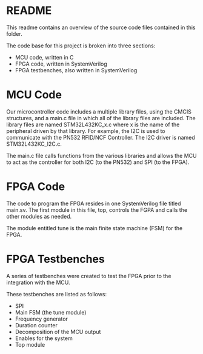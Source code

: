 # README
This readme contains an overview of the source code files contained in this folder.

The code base for this project is broken into three sections:

* MCU code, written in C
* FPGA code, written in SystemVerilog
* FPGA testbenches, also written in SystemVerilog

# MCU Code

Our microcontroller code includes a multiple library files, using the CMCIS structures, and a main.c file in which all of the library files are included. The library files are named STM32L432KC_x.c where x is the name of the peripheral driven by that library. For example, the I2C is used to communicate with the PN532 RFID/NCF Controller. The I2C driver is named STM32L432KC_I2C.c.

The main.c file calls functions from the various libraries and allows the MCU to act as the controller for both I2C (to the PN532) and SPI (to the FPGA).

# FPGA Code

The code to program the FPGA resides in one SystemVerilog file titled main.sv. The first module in this file, top, controls the FGPA and calls the other modules as needed.

The module entitled tune is the main finite state machine (FSM) for the FPGA.

# FPGA Testbenches

A series of testbenches were created to test the FPGA prior to the integration with the MCU.

These testbenches are listed as follows:

* SPI
* Main FSM (the tune module)
* Frequency generator
* Duration counter
* Decomposition of the MCU output
* Enables for the system
* Top module
